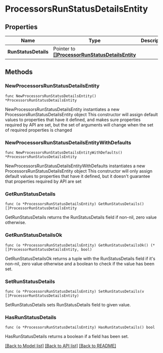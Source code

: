 # ProcessorsRunStatusDetailsEntity

## Properties

Name | Type | Description | Notes
------------ | ------------- | ------------- | -------------
**RunStatusDetails** | Pointer to [**[]ProcessorRunStatusDetailsEntity**](ProcessorRunStatusDetailsEntity.md) |  | [optional] 

## Methods

### NewProcessorsRunStatusDetailsEntity

`func NewProcessorsRunStatusDetailsEntity() *ProcessorsRunStatusDetailsEntity`

NewProcessorsRunStatusDetailsEntity instantiates a new ProcessorsRunStatusDetailsEntity object
This constructor will assign default values to properties that have it defined,
and makes sure properties required by API are set, but the set of arguments
will change when the set of required properties is changed

### NewProcessorsRunStatusDetailsEntityWithDefaults

`func NewProcessorsRunStatusDetailsEntityWithDefaults() *ProcessorsRunStatusDetailsEntity`

NewProcessorsRunStatusDetailsEntityWithDefaults instantiates a new ProcessorsRunStatusDetailsEntity object
This constructor will only assign default values to properties that have it defined,
but it doesn't guarantee that properties required by API are set

### GetRunStatusDetails

`func (o *ProcessorsRunStatusDetailsEntity) GetRunStatusDetails() []ProcessorRunStatusDetailsEntity`

GetRunStatusDetails returns the RunStatusDetails field if non-nil, zero value otherwise.

### GetRunStatusDetailsOk

`func (o *ProcessorsRunStatusDetailsEntity) GetRunStatusDetailsOk() (*[]ProcessorRunStatusDetailsEntity, bool)`

GetRunStatusDetailsOk returns a tuple with the RunStatusDetails field if it's non-nil, zero value otherwise
and a boolean to check if the value has been set.

### SetRunStatusDetails

`func (o *ProcessorsRunStatusDetailsEntity) SetRunStatusDetails(v []ProcessorRunStatusDetailsEntity)`

SetRunStatusDetails sets RunStatusDetails field to given value.

### HasRunStatusDetails

`func (o *ProcessorsRunStatusDetailsEntity) HasRunStatusDetails() bool`

HasRunStatusDetails returns a boolean if a field has been set.


[[Back to Model list]](../README.md#documentation-for-models) [[Back to API list]](../README.md#documentation-for-api-endpoints) [[Back to README]](../README.md)


